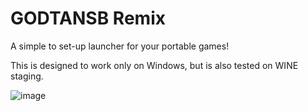 # GODTANSB Remix

A simple to set-up launcher for your portable games!

This is designed to work only on Windows, but is also tested on WINE staging.

![image](https://github.com/Sweeistaken/GODTANSB/assets/120145778/23f5a5c0-63be-4cca-a312-7e18f0280efc)
